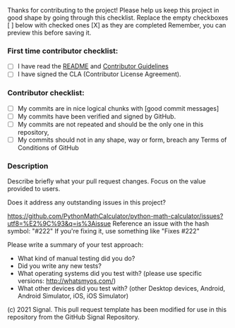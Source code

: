 
Thanks for contributing to the project!
Please help us keep this project in good shape by going through this checklist.
Replace the empty checkboxes [ ] below with checked ones [X] as they are completed
Remember, you can preview this before saving it.

### First time contributor checklist:

- [ ] I have read the [README](https://github.com/PythonMathCalculator/python-math-calculator/blob/master/README.md) and [Contributor Guidelines](https://github.com/PythonMathCalculator/python-math-calculator/blob/master/CONTRIBUTING.md)
- [ ] I have signed the CLA (Contributor License Agreement).

### Contributor checklist:

- [ ] My commits are in nice logical chunks with [good commit messages]
- [ ] My commits have been verified and signed by GitHub.
- [ ] My commits are not repeated and should be the only one in this repository,
- [ ] My commits should not in any shape, way or form, breach any Terms of Conditions of GitHub

### Description

Describe briefly what your pull request changes. Focus on the value provided to users.

Does it address any outstanding issues in this project?

  https://github.com/PythonMathCalculator/python-math-calculator/issues?utf8=%E2%9C%93&q=is%3Aissue
  Reference an issue with the hash symbol: "#222"
  If you're fixing it, use something like "Fixes #222"

Please write a summary of your test approach:

  - What kind of manual testing did you do?
  - Did you write any new tests?
  - What operating systems did you test with? (please use specific versions: http://whatsmyos.com/)
  - What other devices did you test with? (other Desktop devices, Android, Android Simulator, iOS, iOS Simulator)
  
  (c) 2021 Signal. This pull request template has been modified for use in this repository from the GitHub Signal Repository.

